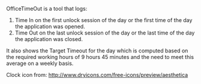 OfficeTimeOut is a tool that logs:

1. Time In on the first unlock session of the day or the first time of the day the application was opened.
2. Time Out on the last unlock session of the day or the last time of the day the application was closed.

It also shows the Target Timeout for the day which is computed based on the required working hours of 9 hours 45 minutes and the need to meet this average on a weekly basis.

Clock icon from: http://www.dryicons.com/free-icons/preview/aesthetica